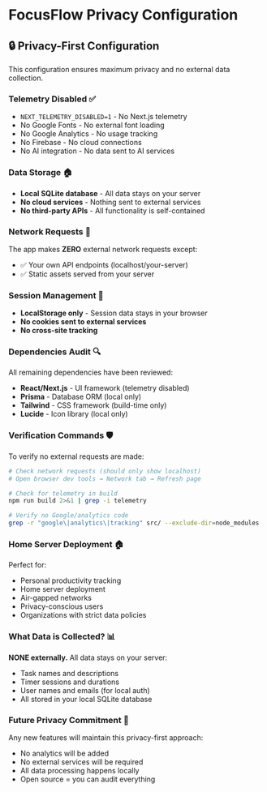 # FocusFlow Privacy Configuration

## 🔒 Privacy-First Configuration

This configuration ensures maximum privacy and no external data collection.

### Telemetry Disabled ✅
- `NEXT_TELEMETRY_DISABLED=1` - No Next.js telemetry
- No Google Fonts - No external font loading
- No Google Analytics - No usage tracking
- No Firebase - No cloud connections
- No AI integration - No data sent to AI services

### Data Storage 🏠
- **Local SQLite database** - All data stays on your server
- **No cloud services** - Nothing sent to external services
- **No third-party APIs** - All functionality is self-contained

### Network Requests 📡
The app makes **ZERO** external network requests except:
- ✅ Your own API endpoints (localhost/your-server)
- ✅ Static assets served from your server

### Session Management 🔐
- **LocalStorage only** - Session data stays in your browser
- **No cookies sent to external services**
- **No cross-site tracking**

### Dependencies Audit 🔍
All remaining dependencies have been reviewed:
- **React/Next.js** - UI framework (telemetry disabled)
- **Prisma** - Database ORM (local only)
- **Tailwind** - CSS framework (build-time only)
- **Lucide** - Icon library (local only)

### Verification Commands 🛡️

To verify no external requests are made:

```bash
# Check network requests (should only show localhost)
# Open browser dev tools → Network tab → Refresh page

# Check for telemetry in build
npm run build 2>&1 | grep -i telemetry

# Verify no Google/analytics code
grep -r "google\|analytics\|tracking" src/ --exclude-dir=node_modules
```

### Home Server Deployment 🏠
Perfect for:
- Personal productivity tracking
- Home server deployment
- Air-gapped networks
- Privacy-conscious users
- Organizations with strict data policies

### What Data is Collected? 📊
**NONE externally.** All data stays on your server:
- Task names and descriptions
- Timer sessions and durations  
- User names and emails (for local auth)
- All stored in your local SQLite database

### Future Privacy Commitment 💝
Any new features will maintain this privacy-first approach:
- No analytics will be added
- No external services will be required  
- All data processing happens locally
- Open source = you can audit everything
